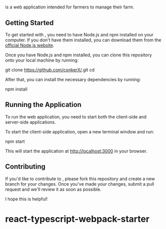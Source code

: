 # <my-app>

<my-app> is a web application intended for farmers to manage their farm.

## Getting Started

To get started with <my-app>, you need to have Node.js and npm installed on your computer. If you don't have them installed, you can download them from the [official Node.js website](https://nodejs.org/en/).

Once you have Node.js and npm installed, you can clone this repository onto your local machine by running:

git clone https://github.com/conkerX/<my-app>.git
cd <my-app>

After that, you can install the necessary dependencies by running:

npm install

## Running the Application

To run the <my-app> web application, you need to start both the client-side and server-side applications.

To start the client-side application, open a new terminal window and run:

npm start

This will start the application at [http://localhost:3000](http://localhost:3000) in your browser.

## Contributing

If you'd like to contribute to <my-app>, please fork this repository and create a new branch for your changes. Once you've made your changes, submit a pull request and we'll review it as soon as possible.

I hope this is helpful!
# react-typescript-webpack-starter

